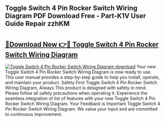 ## Toggle Switch 4 Pin Rocker Switch Wiring Diagram PDF Download Free - Part-K1V User Guide Repair zzhKM

# <h2><a href="http://dfhxaw.blite.top/?on=Toggle+Switch+4+Pin+Rocker+Switch+Wiring+Diagram">🔗Download New 👉🔴 Toggle Switch 4 Pin Rocker Switch Wiring Diagram</a></h2>

[![Toggle Switch 4 Pin Rocker Switch Wiring Diagram download](https://i.imgur.com/lujVjoI.png)](http://dfhxaw.blite.top/?on=Toggle+Switch+4+Pin+Rocker+Switch+Wiring+Diagram)
Your new Toggle Switch 4 Pin Rocker Switch Wiring Diagram is now ready to use. This user manual provides a step-by-step guide to help you install, operate, and maintain your product. Safety First Toggle Switch 4 Pin Rocker Switch Wiring Diagram, Always This product is designed with safety in mind. Please follow all safety precautions when operating it. Experience the seamless integration of list of features with your new Toggle Switch 4 Pin Rocker Switch Wiring Diagram. Your Feedback is Important Toggle Switch 4 Pin Rocker Switch Wiring Diagram. We value your input and are committed to continuous improvement.
